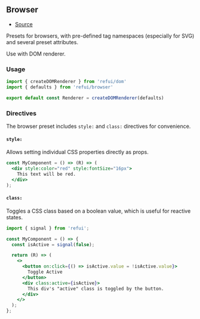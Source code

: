 ## Browser

- [Source](src/presets/browser.js)

Presets for browsers, with pre-defined tag namespaces (especially for SVG) and several preset attributes.

Use with DOM renderer.

### Usage
```js
import { createDOMRenderer } from 'refui/dom'
import { defaults } from 'refui/browser'

export default const Renderer = createDOMRenderer(defaults)
```

### Directives

The browser preset includes `style:` and `class:` directives for convenience.

#### `style:`
Allows setting individual CSS properties directly as props.

```jsx
const MyComponent = () => (R) => (
  <div style:color="red" style:fontSize="16px">
    This text will be red.
  </div>
);
```

#### `class:`
Toggles a CSS class based on a boolean value, which is useful for reactive states.

```jsx
import { signal } from 'refui';

const MyComponent = () => {
  const isActive = signal(false);

  return (R) => (
    <>
      <button on:click={() => isActive.value = !isActive.value}>
        Toggle Active
      </button>
      <div class:active={isActive}>
        This div's "active" class is toggled by the button.
      </div>
    </>
  );
};
```

